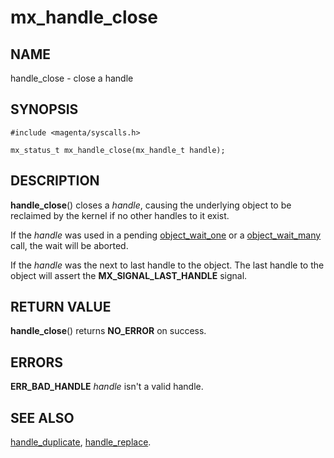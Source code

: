 # mx_handle_close

## NAME

handle_close - close a handle

## SYNOPSIS

```
#include <magenta/syscalls.h>

mx_status_t mx_handle_close(mx_handle_t handle);
```

## DESCRIPTION

**handle_close**() closes a *handle*, causing the underlying object to be
reclaimed by the kernel if no other handles to it exist.

If the *handle* was used in a pending [object_wait_one](syscalls/object_wait_one.md) or a
[object_wait_many](syscalls/object_wait_many.md) call, the wait will be aborted.

If the *handle* was the next to last handle to the object. The last handle to the
object will assert the **MX_SIGNAL_LAST_HANDLE** signal.

## RETURN VALUE

**handle_close**() returns **NO_ERROR** on success.

## ERRORS

**ERR_BAD_HANDLE**  *handle* isn't a valid handle.

## SEE ALSO

[handle_duplicate](handle_duplicate.md),
[handle_replace](handle_replace.md).
